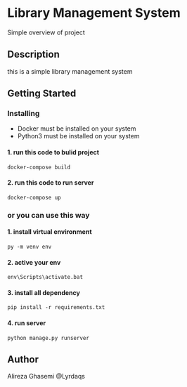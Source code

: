 # Library Management System

Simple overview of project

## Description

this is a simple library management system

## Getting Started

### Installing

* Docker must be installed on your system
* Python3 must be installed on your system

#### 1. run this code to bulid project 

`
docker-compose build
`

#### 2. run this code to run server

`
docker-compose up
`


### or you can use this way
#### 1. install virtual environment

`
 py -m venv env
`

#### 2. active your env

`
env\Scripts\activate.bat
`

#### 3. install all dependency

`
pip install -r requirements.txt
`

#### 4. run server

`
python manage.py runserver
`

## Author

Alireza Ghasemi @Lyrdaqs
